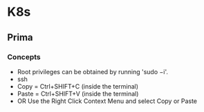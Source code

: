 # K8s

## Prima

### Concepts
- Root privileges can be obtained by running 'sudo −i'.
- ssh <nodename>
- Copy  = Ctrl+SHIFT+C (inside the terminal)
- Paste = Ctrl+SHIFT+V (inside the terminal)
- OR Use the Right Click Context Menu and select Copy or Paste
